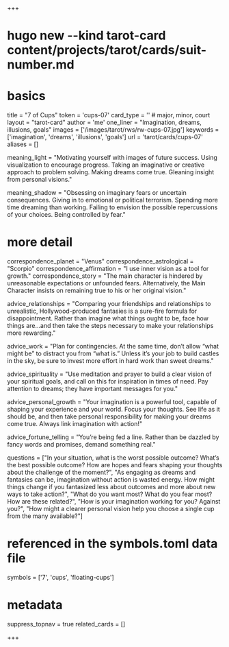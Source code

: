 +++
# hugo new --kind tarot-card content/projects/tarot/cards/suit-number.md
# basics
title     		 = "7 of Cups"
token					 = 'cups-07'
card_type			 = '' # major, minor, court
layout				 = "tarot-card"
author    		 = 'me'
one_liner 		 = "Imagination, dreams, illusions, goals"
images				 = ['/images/tarot/rws/rw-cups-07.jpg']
keywords			 = ['imagination', 'dreams', 'illusions', 'goals']
url						 = 'tarot/cards/cups-07'
aliases				 = []

meaning_light  = "Motivating yourself with images of future success. Using visualization to encourage progress. Taking an imaginative or creative approach to problem solving. Making dreams come true. Gleaning insight from personal visions."

meaning_shadow = "Obsessing on imaginary fears or uncertain consequences. Giving in to emotional or political terrorism. Spending more time dreaming than working. Failing to envision the possible repercussions of your choices. Being controlled by fear."

# more detail
correspondence_planet 			= "Venus"
correspondence_astrological = "Scorpio"
correspondence_affirmation  = "I use inner vision as a tool for growth."
correspondence_story 				= "The main character is hindered by unreasonable expectations or unfounded fears. Alternatively, the Main Character insists on remaining true to his or her original vision."

advice_relationships 	 = "Comparing your friendships and relationships to unrealistic, Hollywood-produced fantasies is a sure-fire formula for disappointment. Rather than imagine what things ought to be, face how things are…and then take the steps necessary to make your relationships more rewarding."

advice_work 					 = "Plan for contingencies. At the same time, don’t allow “what might be” to distract you from “what is.” Unless it’s your job to build castles in the sky, be sure to invest more effort in hard work than sweet dreams."

advice_spirituality 	 = "Use meditation and prayer to build a clear vision of your spiritual goals, and call on this for inspiration in times of need. Pay attention to dreams; they have important messages for you."

advice_personal_growth = "Your imagination is a powerful tool, capable of shaping your experience and your world. Focus your thoughts. See life as it should be, and then take personal responsibility for making your dreams come true. Always link imagination with action!"

advice_fortune_telling = "You’re being fed a line. Rather than be dazzled by fancy words and promises, demand something real."

questions	= ["In your situation, what is the worst possible outcome? What’s the best possible outcome? How are hopes and fears shaping your thoughts about the challenge of the moment?", "As engaging as dreams and fantasies can be, imagination without action is wasted energy. How might things change if you fantasized less about outcomes and more about new ways to take action?", "What do you want most? What do you fear most? How are these related?", "How is your imagination working for you? Against you?", "How might a clearer personal vision help you choose a single cup from the many available?"]

# referenced in the symbols.toml data file
symbols	  = ['7', 'cups', 'floating-cups']

# metadata
suppress_topnav = true
related_cards 	= []

+++
